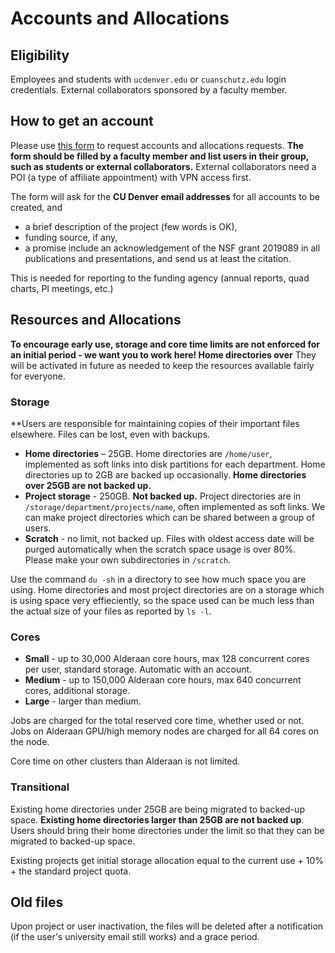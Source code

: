 # Accounts and Allocations
## Eligibility
Employees and students with `ucdenver.edu` or `cuanschutz.edu` login credentials. 
External collaborators sponsored by a faculty member.

## How to get an account

Please use [this form](https://forms.office.com/r/GQ9ef7ei4i) to request accounts and allocations requests. **The form should be filled by a faculty member and list users in their group, such as students or external collaborators.** External collaborators need a POI (a type of affiliate appointment) with VPN access first.

The form will ask for the **CU Denver email addresses** for all accounts to be created, and

* a brief description of the project (few words is OK),
* funding source, if any,
* a promise include an acknowledgement of the NSF grant 2019089 in all publications and presentations, and send us at least the citation.

This is needed for reporting to the funding agency (annual reports, quad charts, PI meetings, etc.)

## Resources and Allocations
**To encourage early use, storage and core time limits are not enforced for an initial period - we want you to work here! Home directories over** They will be activated in future as needed to keep the resources available fairly for everyone.

### Storage 
**Users are responsible for maintaining copies of their important files elsewhere. Files can be lost, even with backups.
 
* **Home directories** – 25GB. Home directories are `/home/user`, implemented as soft links into disk partitions for each department. Home directories up to 2GB are backed up occasionally. **Home directories over 25GB are not backed up.** 
* **Project storage** -  250GB. **Not backed up.** Project directories are in  `/storage/department/projects/name`, often implemented as soft links. We can make project directories which can be shared between a group of users.
* **Scratch** - no limit, not backed up. Files with oldest access date will be purged automatically when the scratch space usage is over 80%. Please make your own subdirectories in `/scratch`.

Use the command `du -sh` in a directory to see how much space you are using. Home directories and most project directories are on a storage which is using space very effieciently, so the space used can be much less than the actual size of your files as reported by `ls -l`.

### Cores
* **Small** - up to 30,000 Alderaan core hours, max 128 concurrent cores per user, standard storage. Automatic with an account.
* **Medium** - up to 150,000 Alderaan core hours, max 640 concurrent cores, additional storage.
* **Large** - larger than medium. 

Jobs are charged for the total reserved core time, whether used or not. 
Jobs on Alderaan GPU/high memory nodes are charged for all 64 cores on the node. 

Core time on other clusters than Alderaan is not limited.
### Transitional

Existing home directories under 25GB are being migrated to backed-up space. **Existing home directories larger than 25GB are not backed up**. Users should bring their home directories under the limit so that they can be migrated to backed-up space. 

Existing projects get initial storage allocation equal to the current use + 10% + the standard project quota. 

## Old files
 
Upon project or user inactivation, the files will be deleted after a notification (if the user's university email still works) and a grace period. 



